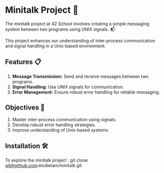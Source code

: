 # Minitalk Project 📡
The minitalk project at 42 School involves creating a simple messaging system between two programs using UNIX signals. 📬

This project enhances our understanding of inter-process communication and signal handling in a Unix-based environment.

## Features 📋
1. **Message Transmission:** Send and receive messages between two programs.
2. **Signal Handling:** Use UNIX signals for communication.
3. **Error Management:** Ensure robust error handling for reliable messaging.

## Objectives 🎯
1. Master inter-process communication using signals.
2. Develop robust error handling strategies.
3. Improve understanding of Unix-based systems.


## Installation 🛠️

To explore the minitalk project :
git clone git@github.com:elodieiam/minitalk.git
